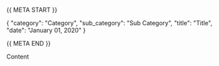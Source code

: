 {{ META START }}

{
    "category": "Category",
    "sub_category": "Sub Category",
    "title": "Title",
    "date": "January 01, 2020"
}

{{ META END }}

Content